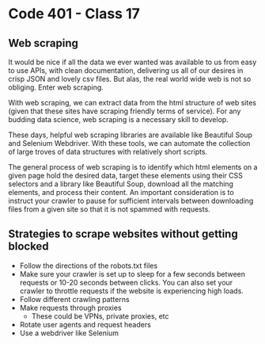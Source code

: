 # Code 401 - Class 17

## Web scraping

It would be nice if all the data we ever wanted was available to us from easy to use APIs, with clean documentation, delivering us all of our desires in crisp JSON and lovely csv files. But alas, the real world wide web is not so obliging. Enter web scraping.

With web scraping, we can extract data from the html structure of web sites (given that these sites have scraping friendly terms of service). For any budding data science, web scraping is a necessary skill to develop.

These days, helpful web scraping libraries are available like Beautiful Soup and Selenium Webdriver. With these tools, we can automate the collection of large troves of data structures with relatively short scripts.

The general process of web scraping is to identify which html elements on a given page hold the desired data, target these elements using their CSS selectors and a library like Beautiful Soup, download all the matching elements, and process their content. An important consideration is to instruct your crawler to pause for sufficient intervals between downloading files from a given site so that it is not spammed with requests.

## Strategies to scrape websites without getting blocked

- Follow the directions of the robots.txt files
- Make sure your crawler is set up to sleep for a few seconds between requests or 10-20 seconds between clicks. You can also set your crawler to throttle requests if the website is experiencing high loads.
- Follow different crawling patterns
- Make requests through proxies
  - These could be VPNs, private proxies, etc
- Rotate user agents and request headers
- Use a webdriver like Selenium
